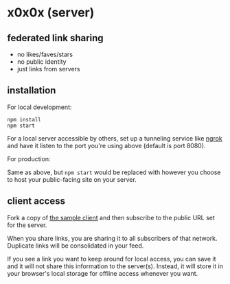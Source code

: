 # x0x0x (server)

## federated link sharing

* no likes/faves/stars
* no public identity
* just links from servers

## installation

For local development:

    npm install
    npm start

For a local server accessible by others, set up a tunneling service like [ngrok](https://ngrok.com) and have it listen to the port you're using above (default is port 8080).

For production:

Same as above, but `npm start` would be replaced with however you choose to host your public-facing site on your server.

## client access

Fork a copy of [the sample client](https://github.com/ednapiranha/x0x0x-client) and then subscribe to the public URL set for the server.

When you share links, you are sharing it to all subscribers of that network. Duplicate links will be consolidated in your feed.

If you see a link you want to keep around for local access, you can save it and it will not share this information to the server(s). Instead, it will store it in your browser's local storage for offline access whenever you want.
